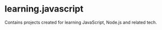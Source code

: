 # learning.javascript
 Contains projects created for learning JavaScript, Node.js and related tech.
